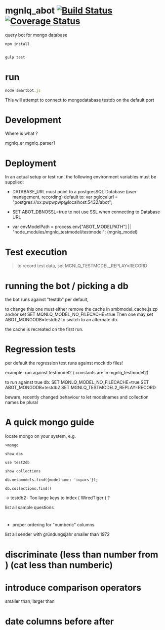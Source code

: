 # mgnlq_abot [![Build Status](https://travis-ci.org/jfseb/mgnlq_abot.svg?branch=master)](https://travis-ci.org/jfseb/mgnlq_abot) [![Coverage Status](https://coveralls.io/repos/github/jfseb/mgnlq_abot/badge.svg)](https://coveralls.io/github/jfseb/mgnlq_abot)


query bot for mongo database



```javascript
npm install


gulp test
```


# run


```javascript
node smartbot.js
```

This will attempt to connect to mongodatabase
testdb on the default port



# Development

Where is what ?

mgnlq_er
mgnlq_parser1




# Deployment


In an actual setup or test run, the following environment variables
must be supplied:

- DATABASE_URL must point to a postgresSQL Database (user management, recording)
                     default to:  var pglocalurl = "postgres://xx:pwpwpwp@localhost:5432/abot";

- SET ABOT_DBNOSSL=true to not use SSL when connecting to Database URL



- var envModelPath = process.env["ABOT_MODELPATH"] || "node_modules/mgnlq_testmodel/testmodel"; (mgnlq_model)


# Test execution

> to record test data, set MGNLQ_TESTMODEL_REPLAY=RECORD

# running the bot / picking a db

the bot runs against "testdb" per default,

to change this one must either remove the cache in smbmodel\_cache.js.zp and/or set
 SET MQNLQ_MODEL_NO_FILECACHE=true
Then one may set ABOT_MONGODB=testdb2  to switch to an alternate db.

the cache is recreated on the first run.



# Regression tests

per default the regression test runs against mock db files!


 example: run against testmodel2  ( constants are in mgnlq_testmodel2)

to run against true db:
 SET MQNLQ_MODEL_NO_FILECACHE=true
 SET ABOT_MONGODB=testdb2
 SET MGNLQ_TESTMODEL2_REPLAY=RECORD


beware, recently changed behaviour to let modelnames and collection names be plural

# A quick mongo guide

locate mongo on your system, e.g.
```
>mongo

show dbs

use test2db

show collections

db.metamodels.find({modelname: 'iupacs'});

db.collections.find()

```


-> testdb2 : Too large keys to index ( WiredTiger ) ?

list all sample questions


#
- proper ordering for "numberic" columns

list all sender with gründungsjahr smaller than 1972

# discriminate    (less than number <coundcat> from )     (cat less than numberic)


# introduce comparison operators

  smaller than,  larger than

# date columns   before after

